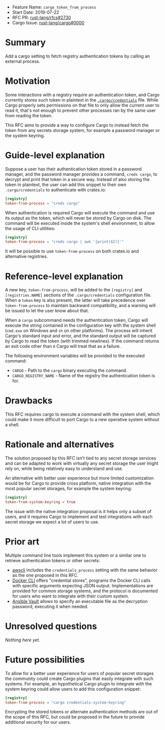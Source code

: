 - Feature Name: `cargo_token_from_process`
- Start Date: 2019-07-22
- RFC PR: [rust-lang/rfcs#2730](https://github.com/rust-lang/rfcs/pull/2730)
- Cargo Issue: [rust-lang/cargo#0000](https://github.com/rust-lang/cargo/issues/0000)

# Summary
[summary]: #summary

Add a cargo setting to fetch registry authentication tokens by calling an
external process.

# Motivation
[motivation]: #motivation

Some interactions with a registry require an authentication token, and Cargo
currently stores such token in plaintext in the [`.cargo/credentials`][creds]
file. While Cargo properly sets permissions on that file to only allow the
current user to read it, that's not enough to prevent other processes ran by
the same user from reading the token.

This RFC aims to provide a way to configure Cargo to instead fetch the token
from any secrets storage system, for example a password manager or the system
keyring.

[creds]: https://doc.rust-lang.org/stable/cargo/reference/config.html#credentials

# Guide-level explanation
[guide-level-explanation]: #guide-level-explanation

Suppose a user has their authentication token stored in a password manager, and
the password manager provides a command, `creds cargo`, to decrypt and print
that token in a secure way. Instead of also storing the token in plaintext, the
user can add this snippet to their own `.cargo/credentials` to authenticate
with crates.io:

```toml
[registry]
token-from-process = "creds cargo"
```

When authentication is required Cargo will execute the command and use its
output as the token, which will never be stored by Cargo on disk. The command
will be executed inside the system's shell environment, to allow the usage of
CLI utilities:

```toml
[registry]
token-from-process = "creds cargo | awk '{print($2)}'"
```

It will be possible to use `token-from-process` on both crates.io and alternative
registries.

# Reference-level explanation
[reference-level-explanation]: #reference-level-explanation

A new key, `token-from-process`, will be added to the `[registry]` and
`[registries.NAME]` sections of the `.cargo/credentials` configuration file.
When a `token` key is also present, the latter will take precedence over
`token-from-process` to maintain backward compatibility, and a warning will be
issued to let the user know about that.

When a `cargo` subcommand needs the authentication token, Cargo will execute
the string contained in the configuration key with the system shell (`cmd.exe`
on Windows and `sh` on other platforms). The process will inherit Cargo's
standard input and error, and the standard output will be captured by Cargo to
read the token (with trimmed newlines). If the command returns an exit code
other than `0` Cargo will treat that as a failure.

The following environment variables will be provided to the executed command:

* `CARGO` - Path to the `cargo` binary executing the command.
* `CARGO_REGISTRY_NAME` - Name of the registry the authentication token is for.

# Drawbacks
[drawbacks]: #drawbacks

This RFC requires cargo to execute a command with the system shell, which could
make it more difficult to port Cargo to a new operative system without a shell.

# Rationale and alternatives
[rationale-and-alternatives]: #rationale-and-alternatives

The solution proposed by this RFC isn't tied to any secret storage services and
can be adapted to work with virtually any secret storage the user might rely
on, while being relatively easy to understand and use.

An alternative with better user experience but more limited customization would
be for Cargo to provide cross platform, native integration with the most
popular secret storages, for example the system keyring:

```toml
[registry]
token-from-system-keyring = true
```

The issue with the native integration proposal is it helps only a subset of
users, and it requires Cargo to implement and test integrations with each
secret storage we expect a lot of users to use.

# Prior art
[prior-art]: #prior-art

Multiple command line tools implement this system or a similar one to retrieve
authentication tokens or other secrets:

* [awscli][awscli] includes the `credentials_process` setting with the same
  behavior as the one proposed in this RFC.
* [Docker CLI][docker] offers "credential stores", programs the Docker CLI
  calls with specific arguments expecting JSON output. Implementations are
  provided for common storage systems, and the protocol is documented for users
  who want to integrate with their custom system.
* [Ansible Vault][ansible] allows to specify an executable file as the
  decryption password, executing it when needed.

[awscli]: https://docs.aws.amazon.com/cli/latest/userguide/cli-configure-sourcing-external.html
[docker]: https://docs.docker.com/engine/reference/commandline/login/#credentials-store
[ansible]: https://docs.ansible.com/ansible/latest/user_guide/vault.html#providing-vault-passwords

# Unresolved questions
[unresolved-questions]: #unresolved-questions

*Nothing here yet.*

# Future possibilities
[future-possibilities]: #future-possibilities

To allow for a better user experience for users of popular secret storages the
community could create Cargo plugins that easily integrate with such systems.
For example, an hypothetical Cargo plugin to integrate with the system keyring
could allow users to add this configuration snippet:

```toml
[registry]
token-from-process = "cargo credentials-system-keyring"
```

Encrypting the stored tokens or alternate authentication methods are out of the
scope of this RFC, but could be proposed in the future to provide additional
security for our users.
